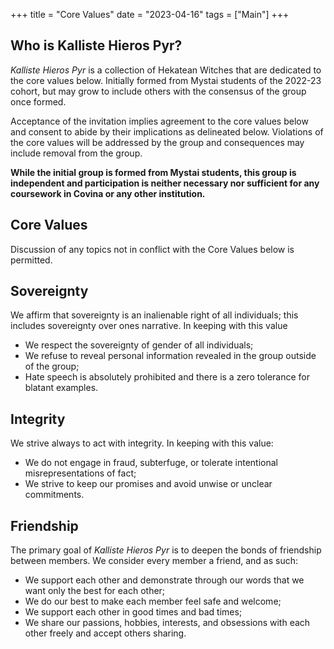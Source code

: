 +++
title = "Core Values" 
date = "2023-04-16"
tags = ["Main"]
+++

## Who is Kalliste Hieros Pyr?

*Kalliste Hieros Pyr* is a collection of Hekatean Witches that are dedicated to the core values below. Initially formed from Mystai students of the 2022-23 cohort, but may grow to include others with the consensus of the group once formed. 

Acceptance of the invitation implies agreement to the core values below and consent to abide by their implications as delineated below. Violations of the core values will be addressed by the group and consequences may include removal from the group. 

**While the initial group is formed from Mystai students, this group is independent and participation is neither necessary nor sufficient for any coursework in Covina or any other institution.**

## Core Values 

Discussion of any topics not in conflict with the Core Values below is permitted. 

## Sovereignty

We affirm that sovereignty is an inalienable right of all individuals; this includes sovereignty over ones narrative. In keeping with this value 

- We respect the sovereignty of gender of all individuals; 
- We refuse to reveal personal information revealed in the group outside of the group; 
- Hate speech is absolutely prohibited and there is a zero tolerance for blatant examples. 

## Integrity 

We strive always to act with integrity. In keeping with this value:

- We do not engage in fraud, subterfuge, or tolerate intentional misrepresentations of fact; 
- We strive to keep our promises and avoid unwise or unclear commitments. 

## Friendship 

The primary goal of *Kalliste Hieros Pyr* is to deepen the bonds of friendship between members. We consider every member a friend, and as such: 

- We support each other and demonstrate through our words that we want only the best for each other; 
- We do our best to make each member feel safe and welcome; 
- We support each other in good times and bad times; 
- We share our passions, hobbies, interests, and obsessions with each other freely and accept others sharing. 

